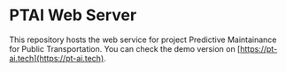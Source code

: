 # PTAI Web Server
This repository hosts the web service for project Predictive Maintainance for Public Transportation. You can check the demo version on [https://pt-ai.tech](https://pt-ai.tech).
